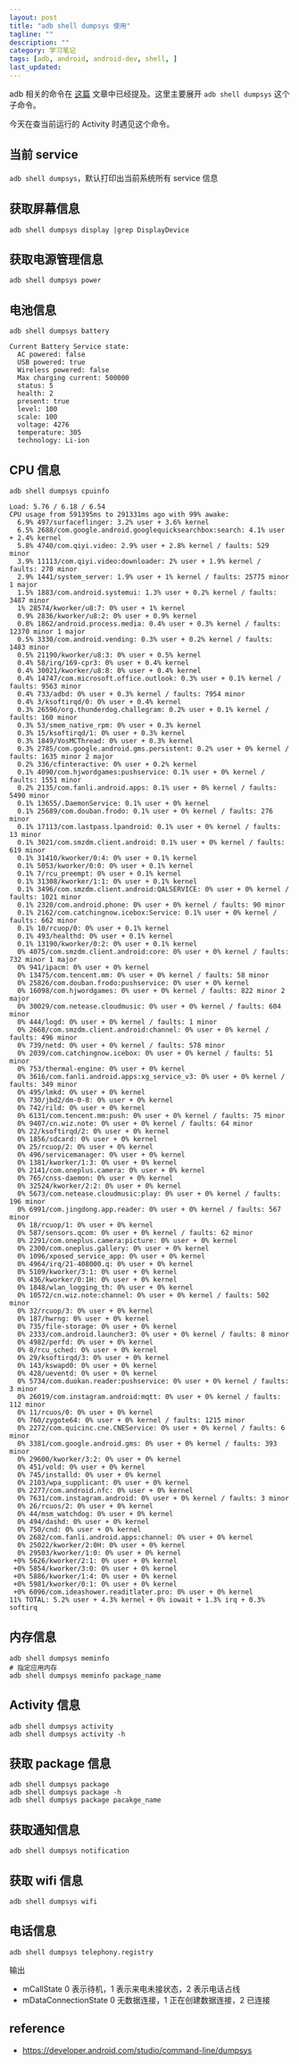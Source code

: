 ```yaml
---
layout: post
title: "adb shell dumpsys 使用"
tagline: ""
description: ""
category: 学习笔记
tags: [adb, android, android-dev, shell, ]
last_updated:
---
```


adb 相关的命令在 [这篇](/post/2016/09/useful-adb-command.html) 文章中已经提及。这里主要展开
`adb shell dumpsys` 这个子命令。

今天在查当前运行的 Activity 时遇见这个命令。

## 当前 service
`adb shell dumpsys`，默认打印出当前系统所有 service 信息

## 获取屏幕信息

    adb shell dumpsys display |grep DisplayDevice

## 获取电源管理信息

    adb shell dumpsys power

## 电池信息

    adb shell dumpsys battery

    Current Battery Service state:
      AC powered: false
      USB powered: true
      Wireless powered: false
      Max charging current: 500000
      status: 5
      health: 2
      present: true
      level: 100
      scale: 100
      voltage: 4276
      temperature: 305
      technology: Li-ion

## CPU 信息

    adb shell dumpsys cpuinfo

    Load: 5.76 / 6.18 / 6.54
    CPU usage from 591395ms to 291331ms ago with 99% awake:
      6.9% 497/surfaceflinger: 3.2% user + 3.6% kernel
      6.5% 2688/com.google.android.googlequicksearchbox:search: 4.1% user + 2.4% kernel
      5.8% 4740/com.qiyi.video: 2.9% user + 2.8% kernel / faults: 529 minor
      3.9% 11113/com.qiyi.video:downloader: 2% user + 1.9% kernel / faults: 270 minor
      2.9% 1441/system_server: 1.9% user + 1% kernel / faults: 25775 minor 1 major
      1.5% 1883/com.android.systemui: 1.3% user + 0.2% kernel / faults: 3487 minor
      1% 28574/kworker/u8:7: 0% user + 1% kernel
      0.9% 2836/kworker/u8:2: 0% user + 0.9% kernel
      0.8% 1862/android.process.media: 0.4% user + 0.3% kernel / faults: 12370 minor 1 major
      0.5% 3330/com.android.vending: 0.3% user + 0.2% kernel / faults: 1483 minor
      0.5% 21190/kworker/u8:3: 0% user + 0.5% kernel
      0.4% 58/irq/169-cpr3: 0% user + 0.4% kernel
      0.4% 30021/kworker/u8:8: 0% user + 0.4% kernel
      0.4% 14747/com.microsoft.office.outlook: 0.3% user + 0.1% kernel / faults: 9563 minor
      0.4% 733/adbd: 0% user + 0.3% kernel / faults: 7954 minor
      0.4% 3/ksoftirqd/0: 0% user + 0.4% kernel
      0.3% 26596/org.thunderdog.challegram: 0.2% user + 0.1% kernel / faults: 160 minor
      0.3% 53/smem_native_rpm: 0% user + 0.3% kernel
      0.3% 15/ksoftirqd/1: 0% user + 0.3% kernel
      0.3% 1849/VosMCThread: 0% user + 0.3% kernel
      0.3% 2785/com.google.android.gms.persistent: 0.2% user + 0% kernel / faults: 1635 minor 2 major
      0.2% 336/cfinteractive: 0% user + 0.2% kernel
      0.1% 4090/com.hjwordgames:pushservice: 0.1% user + 0% kernel / faults: 1551 minor
      0.2% 2135/com.fanli.android.apps: 0.1% user + 0% kernel / faults: 5490 minor
      0.1% 13655/.DaemonService: 0.1% user + 0% kernel
      0.1% 25689/com.douban.frodo: 0.1% user + 0% kernel / faults: 276 minor
      0.1% 17113/com.lastpass.lpandroid: 0.1% user + 0% kernel / faults: 13 minor
      0.1% 3021/com.smzdm.client.android: 0.1% user + 0% kernel / faults: 619 minor
      0.1% 31410/kworker/0:4: 0% user + 0.1% kernel
      0.1% 5053/kworker/0:0: 0% user + 0.1% kernel
      0.1% 7/rcu_preempt: 0% user + 0.1% kernel
      0.1% 31308/kworker/1:1: 0% user + 0.1% kernel
      0.1% 3496/com.smzdm.client.android:QALSERVICE: 0% user + 0% kernel / faults: 1021 minor
      0.1% 2320/com.android.phone: 0% user + 0% kernel / faults: 90 minor
      0.1% 2162/com.catchingnow.icebox:Service: 0.1% user + 0% kernel / faults: 662 minor
      0.1% 10/rcuop/0: 0% user + 0.1% kernel
      0.1% 493/healthd: 0% user + 0.1% kernel
      0.1% 13190/kworker/0:2: 0% user + 0.1% kernel
      0% 4075/com.smzdm.client.android:core: 0% user + 0% kernel / faults: 732 minor 1 major
      0% 941/ipacm: 0% user + 0% kernel
      0% 13475/com.tencent.mm: 0% user + 0% kernel / faults: 58 minor
      0% 25826/com.douban.frodo:pushservice: 0% user + 0% kernel
      0% 16098/com.hjwordgames: 0% user + 0% kernel / faults: 822 minor 2 major
      0% 30029/com.netease.cloudmusic: 0% user + 0% kernel / faults: 604 minor
      0% 444/logd: 0% user + 0% kernel / faults: 1 minor
      0% 2668/com.smzdm.client.android:channel: 0% user + 0% kernel / faults: 496 minor
      0% 739/netd: 0% user + 0% kernel / faults: 578 minor
      0% 2039/com.catchingnow.icebox: 0% user + 0% kernel / faults: 51 minor
      0% 753/thermal-engine: 0% user + 0% kernel
      0% 3616/com.fanli.android.apps:xg_service_v3: 0% user + 0% kernel / faults: 349 minor
      0% 495/lmkd: 0% user + 0% kernel
      0% 730/jbd2/dm-0-8: 0% user + 0% kernel
      0% 742/rild: 0% user + 0% kernel
      0% 6131/com.tencent.mm:push: 0% user + 0% kernel / faults: 75 minor
      0% 9407/cn.wiz.note: 0% user + 0% kernel / faults: 64 minor
      0% 22/ksoftirqd/2: 0% user + 0% kernel
      0% 1856/sdcard: 0% user + 0% kernel
      0% 25/rcuop/2: 0% user + 0% kernel
      0% 496/servicemanager: 0% user + 0% kernel
      0% 1381/kworker/1:3: 0% user + 0% kernel
      0% 2141/com.oneplus.camera: 0% user + 0% kernel
      0% 765/cnss-daemon: 0% user + 0% kernel
      0% 32524/kworker/2:2: 0% user + 0% kernel
      0% 5673/com.netease.cloudmusic:play: 0% user + 0% kernel / faults: 196 minor
      0% 6991/com.jingdong.app.reader: 0% user + 0% kernel / faults: 567 minor
      0% 18/rcuop/1: 0% user + 0% kernel
      0% 587/sensors.qcom: 0% user + 0% kernel / faults: 62 minor
      0% 2291/com.oneplus.camera:picture: 0% user + 0% kernel
      0% 2300/com.oneplus.gallery: 0% user + 0% kernel
      0% 1096/xposed_service_app: 0% user + 0% kernel
      0% 4964/irq/21-408000.q: 0% user + 0% kernel
      0% 5109/kworker/3:1: 0% user + 0% kernel
      0% 436/kworker/0:1H: 0% user + 0% kernel
      0% 1848/wlan_logging_th: 0% user + 0% kernel
      0% 10572/cn.wiz.note:channel: 0% user + 0% kernel / faults: 502 minor
      0% 32/rcuop/3: 0% user + 0% kernel
      0% 187/hwrng: 0% user + 0% kernel
      0% 735/file-storage: 0% user + 0% kernel
      0% 2333/com.android.launcher3: 0% user + 0% kernel / faults: 8 minor
      0% 4982/perfd: 0% user + 0% kernel
      0% 8/rcu_sched: 0% user + 0% kernel
      0% 29/ksoftirqd/3: 0% user + 0% kernel
      0% 143/kswapd0: 0% user + 0% kernel
      0% 428/ueventd: 0% user + 0% kernel
      0% 5734/com.duokan.reader:pushservice: 0% user + 0% kernel / faults: 3 minor
      0% 26019/com.instagram.android:mqtt: 0% user + 0% kernel / faults: 112 minor
      0% 11/rcuos/0: 0% user + 0% kernel
      0% 760/zygote64: 0% user + 0% kernel / faults: 1215 minor
      0% 2272/com.quicinc.cne.CNEService: 0% user + 0% kernel / faults: 6 minor
      0% 3381/com.google.android.gms: 0% user + 0% kernel / faults: 393 minor
      0% 29600/kworker/3:2: 0% user + 0% kernel
      0% 451/vold: 0% user + 0% kernel
      0% 745/installd: 0% user + 0% kernel
      0% 2103/wpa_supplicant: 0% user + 0% kernel
      0% 2277/com.android.nfc: 0% user + 0% kernel
      0% 7631/com.instagram.android: 0% user + 0% kernel / faults: 3 minor
      0% 26/rcuos/2: 0% user + 0% kernel
      0% 44/msm_watchdog: 0% user + 0% kernel
      0% 494/dashd: 0% user + 0% kernel
      0% 750/cnd: 0% user + 0% kernel
      0% 2682/com.fanli.android.apps:channel: 0% user + 0% kernel
      0% 25022/kworker/2:0H: 0% user + 0% kernel
      0% 29503/kworker/1:0: 0% user + 0% kernel
     +0% 5626/kworker/2:1: 0% user + 0% kernel
     +0% 5854/kworker/3:0: 0% user + 0% kernel
     +0% 5886/kworker/1:4: 0% user + 0% kernel
     +0% 5981/kworker/0:1: 0% user + 0% kernel
     +0% 6096/com.ideashower.readitlater.pro: 0% user + 0% kernel
    11% TOTAL: 5.2% user + 4.3% kernel + 0% iowait + 1.3% irq + 0.3% softirq

## 内存信息

    adb shell dumpsys meminfo
    # 指定应用内存
    adb shell dumpsys meminfo package_name

## Activity 信息

    adb shell dumpsys activity
    adb shell dumpsys activity -h

## 获取 package 信息

    adb shell dumpsys package
    adb shell dumpsys package -h
    adb shell dumpsys package pacakge_name

## 获取通知信息

    adb shell dumpsys notification

## 获取 wifi 信息

    adb shell dumpsys wifi

## 电话信息

    adb shell dumpsys telephony.registry

输出

- mCallState 0 表示待机，1 表示来电未接状态，2 表示电话占线
- mDataConnectionState 0 无数据连接，1 正在创建数据连接，2 已连接

## reference

- <https://developer.android.com/studio/command-line/dumpsys>
